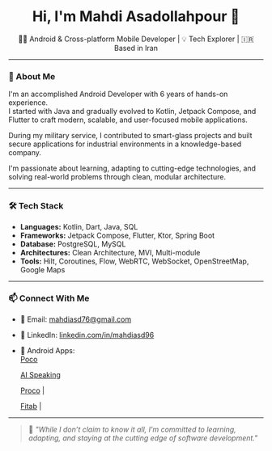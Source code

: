 <h1 align="center">Hi, I'm Mahdi Asadollahpour 👋</h1>

<p align="center">
  👨‍💻 Android & Cross-platform Mobile Developer | 💡 Tech Explorer | 🇮🇷 Based in Iran
</p>

---

### 🔧 About Me

I'm an accomplished Android Developer with 6 years of hands-on experience.  
I started with Java and gradually evolved to Kotlin, Jetpack Compose, and Flutter to craft modern, scalable, and user-focused mobile applications.

During my military service, I contributed to smart-glass projects and built secure applications for industrial environments in a knowledge-based company.

I'm passionate about learning, adapting to cutting-edge technologies, and solving real-world problems through clean, modular architecture.

---

### 🛠️ Tech Stack

- **Languages:** Kotlin, Dart, Java, SQL
- **Frameworks:** Jetpack Compose, Flutter, Ktor, Spring Boot
- **Database:** PostgreSQL, MySQL
- **Architectures:** Clean Architecture, MVI, Multi-module
- **Tools:** Hilt, Coroutines, Flow, WebRTC, WebSocket, OpenStreetMap, Google Maps

---


### 📫 Connect With Me

- 📧 Email: [mahdiasd76@gmail.com](mailto:mahdiasd76@gmail.com)
- 🔗 LinkedIn: [linkedin.com/in/mahdiasd96](https://linkedin.com/in/mahdiasd96)
- 📱 Android Apps:  
  [Poco](https://cafebazaar.ir/app/app.pocobook.hm)

  [AI Speaking](https://cafebazaar.ir/app/ir.aispeaking)
  
  [Proco](https://play.google.com/store/apps/details?id=com.proco.app) | 
  
  [Fitab](https://cafebazaar.ir/app/ir.manshor.video.fitab) | 

---

> 🧠 _"While I don’t claim to know it all, I’m committed to learning, adapting, and staying at the cutting edge of software development."_

